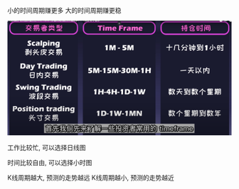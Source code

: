 小的时间周期赚更多
大的时间周期赚更稳

![](../assets/Pasted%20image%2020240430002103.png)


工作比较忙, 可以选择日线图

时间比较自由, 可以选择小时图

K线周期越大, 预测的走势越远
K线周期越小, 预测的走势越近
